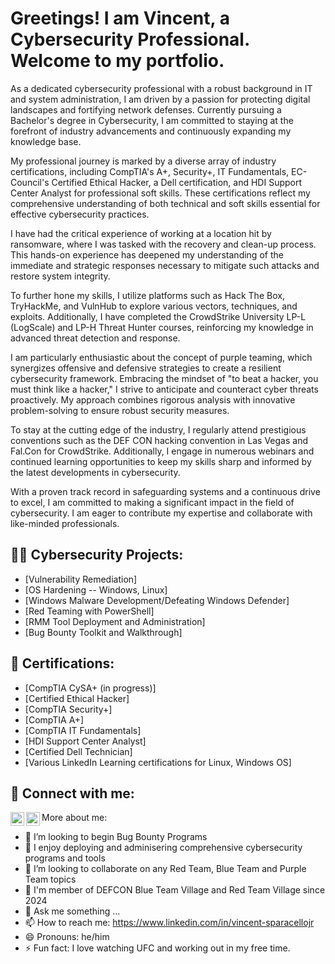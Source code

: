 <h1>Greetings! I am Vincent, a Cybersecurity Professional. Welcome to my portfolio. </h1>

</h2> As a dedicated cybersecurity professional with a robust background in IT and system administration, I am driven by a passion for protecting digital landscapes and fortifying network defenses. Currently pursuing a Bachelor's degree in Cybersecurity, I am committed to staying at the forefront of industry advancements and continuously expanding my knowledge base.

My professional journey is marked by a diverse array of industry certifications, including CompTIA's A+, Security+, IT Fundamentals, EC-Council's Certified Ethical Hacker, a Dell certification, and HDI Support Center Analyst for professional soft skills. These certifications reflect my comprehensive understanding of both technical and soft skills essential for effective cybersecurity practices.

I have had the critical experience of working at a location hit by ransomware, where I was tasked with the recovery and clean-up process. This hands-on experience has deepened my understanding of the immediate and strategic responses necessary to mitigate such attacks and restore system integrity.

To further hone my skills, I utilize platforms such as Hack The Box, TryHackMe, and VulnHub to explore various vectors, techniques, and exploits. Additionally, I have completed the CrowdStrike University LP-L (LogScale) and LP-H Threat Hunter courses, reinforcing my knowledge in advanced threat detection and response.

I am particularly enthusiastic about the concept of purple teaming, which synergizes offensive and defensive strategies to create a resilient cybersecurity framework. Embracing the mindset of "to beat a hacker, you must think like a hacker," I strive to anticipate and counteract cyber threats proactively. My approach combines rigorous analysis with innovative problem-solving to ensure robust security measures.

To stay at the cutting edge of the industry, I regularly attend prestigious conventions such as the DEF CON hacking convention in Las Vegas and Fal.Con for CrowdStrike. Additionally, I engage in numerous webinars and continued learning opportunities to keep my skills sharp and informed by the latest developments in cybersecurity.

With a proven track record in safeguarding systems and a continuous drive to excel, I am committed to making a significant impact in the field of cybersecurity. I am eager to contribute my expertise and collaborate with like-minded professionals. </h2>

<h2>👨‍💻 Cybersecurity Projects:</h2>

  - [Vulnerability Remediation]
  - [OS Hardening -- Windows, Linux]
  - [Windows Malware Development/Defeating Windows Defender]
  - [Red Teaming with PowerShell]
  - [RMM Tool Deployment and Administration]
  - [Bug Bounty Toolkit and Walkthrough]

<h2>📃 Certifications:</h2>

   - [CompTIA CySA+ (in progress)]
   - [Certified Ethical Hacker]
   - [CompTIA Security+]
   - [CompTIA A+]
   - [CompTIA IT Fundamentals]
   - [HDI Support Center Analyst]
   - [Certified Dell Technician]
   - [Various LinkedIn Learning certifications for Linux, Windows OS]
   
    
<h2> 🤳 Connect with me:</h2>

<a href="Coming Soon" target="_blank">
  <img align="left" alt="Coming Soon | YouTube" width="22px" src="https://cdn.jsdelivr.net/npm/simple-icons@v3/icons/youtube.svg" />
</a>
<a href="https://www.linkedin.com/in/vincent-sparacellojr" target="_blank">
  <img align="left" alt="vjsparacello | LinkedIn" width="22px" src="https://cdn.jsdelivr.net/npm/simple-icons@v3/icons/linkedin.svg" />
</a>




More about me:

- 🔭 I’m looking to begin Bug Bounty Programs
- 🌱 I enjoy deploying and adminisering comprehensive cybersecurity programs and tools
- 👯 I’m looking to collaborate on any Red Team, Blue Team and Purple Team topics
- 🤔 I'm member of DEFCON Blue Team Village and Red Team Village since 2024 
- 💬 Ask me something ...
- 📫 How to reach me: https://www.linkedin.com/in/vincent-sparacellojr
- 😄 Pronouns: he/him
- ⚡ Fun fact: I love watching UFC and working out in my free time.   

